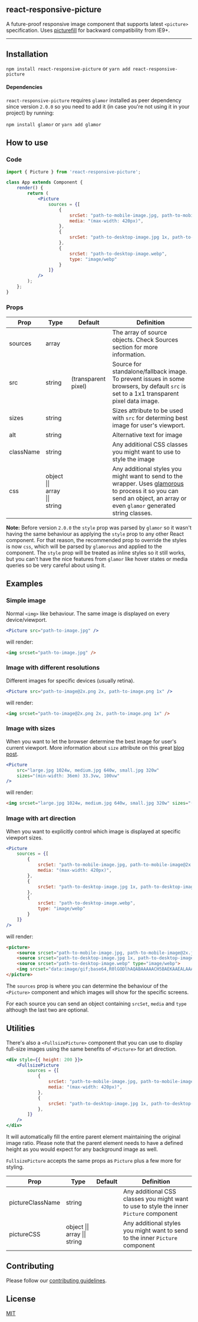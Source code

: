 ## react-responsive-picture

A future-proof responsive image component that supports latest `<picture>` specification. Uses [picturefill](https://github.com/scottjehl/picturefill) for backward compatibility from IE9+.

---

## Installation

`npm install react-responsive-picture` or `yarn add react-responsive-picture`

#### Dependencies

`react-responsive-picture` requires `glamor` installed as peer dependency since version `2.0.0` so you need to add it (in case you're not using it in your project) by running:

`npm install glamor` or `yarn add glamor`

## How to use

### Code

```jsx
import { Picture } from 'react-responsive-picture';

class App extends Component {
    render() {
        return (
            <Picture
                sources = {[
                    {
                        srcSet: "path-to-mobile-image.jpg, path-to-mobile-image@2x.jpg 2x",
                        media: "(max-width: 420px)",
                    },
                    {
                        srcSet: "path-to-desktop-image.jpg 1x, path-to-desktop-image@2x.jpg 2x",
                    },
                    {
                        srcSet: "path-to-desktop-image.webp",
                        type: "image/webp"
                    }
                ]}
            />
        );
    };
}
```

### Props

| Prop | Type | Default | Definition |
| --- | --- | --- | --- |
| sources | array |  | The array of source objects. Check Sources section for more information. |
| src | string | (transparent pixel) | Source for standalone/fallback image. To prevent issues in some browsers, by default `src` is set to a 1x1 transparent pixel data image. |
| sizes | string |  | Sizes attribute to be used with `src` for determing best image for user's viewport. |
| alt | string |  | Alternative text for image |
| className | string | | Any additional CSS classes you might want to use to style the image |
| css | object \|\| array \|\| string |  | Any additional styles you might want to send to the wrapper. Uses [glamorous](https://github.com/paypal/glamorous) to process it so you can send an object, an array or even `glamor` generated string classes. |

**Note:** Before version `2.0.0` the `style` prop was parsed by `glamor` so it wasn't having the same behaviour as applying the `style` prop to any other React component. For that reason, the recommended prop to override the styles is now `css`, which will be parsed by `glamorous` and applied to the component. The `style` prop will be treated as inline styles so it still works, but you can't have the nice features from `glamor` like hover states or media queries so be very careful about using it.

## Examples

### Simple image
Normal `<img>` like behaviour. The same image is displayed on every device/viewport.

```jsx
<Picture src="path-to-image.jpg" />
```

will render:

```html
<img srcset="path-to-image.jpg" />
```

### Image with different resolutions
Different images for specific devices (usually retina).

```jsx
<Picture src="path-to-image@2x.png 2x, path-to-image.png 1x" />
```

will render:

```html
<img srcset="path-to-image@2x.png 2x, path-to-image.png 1x" />
```

### Image with sizes
When you want to let the browser determine the best image for user's current viewport. More information about `size` attribute on this great [blog post](http://ericportis.com/posts/2014/srcset-sizes/).

```jsx
<Picture
    src="large.jpg 1024w, medium.jpg 640w, small.jpg 320w"
    sizes="(min-width: 36em) 33.3vw, 100vw"
/>
```

will render:

```html
<img srcset="large.jpg 1024w, medium.jpg 640w, small.jpg 320w" sizes="(min-width: 36em) 33.3vw, 100vw" />
```

### Image with art direction
When you want to explicitly control which image is displayed at specific viewport sizes.

```jsx
<Picture
    sources = {[
        {
            srcSet: "path-to-mobile-image.jpg, path-to-mobile-image@2x.jpg 2x",
            media: "(max-width: 420px)",
        },
        {
            srcSet: "path-to-desktop-image.jpg 1x, path-to-desktop-image@2x.jpg 2x",
        },
        {
            srcSet: "path-to-desktop-image.webp",
            type: "image/webp"
        }
    ]}
/>
```

will render:

```html
<picture>
    <source srcset="path-to-mobile-image.jpg, path-to-mobile-image@2x.jpg 2x" media="(max-width: 420px)">
    <source srcset="path-to-desktop-image.jpg 1x, path-to-desktop-image@2x.jpg 2x">
    <source srcset="path-to-desktop-image.webp" type="image/webp">
    <img srcset="data:image/gif;base64,R0lGODlhAQABAAAAACH5BAEKAAEALAAAAAABAAEAAAICTAEAOw==" />
</picture>
```

The `sources` prop is where you can determine the behaviour of the `<Picture>` component and which images will show for the specific screens.

For each source you can send an object containing `srcSet`, `media` and `type` although the last two are optional.

## Utilities

There's also a `<FullsizePicture>` component that you can use to display full-size images using the same benefits of `<Picture>` for art direction.

```jsx
<div style={{ height: 200 }}>
    <FullsizePicture
        sources = {[
            {
                srcSet: "path-to-mobile-image.jpg, path-to-mobile-image@2x.jpg 2x",
                media: "(max-width: 420px)",
            },
            {
                srcSet: "path-to-desktop-image.jpg 1x, path-to-desktop-image@2x.jpg 2x",
            },
        ]}
    />
</div>
```

It will automatically fill the entire parent element maintaining the original image ratio. Please note that the parent element needs to have a defined height as you would expect for any background image as well.

`FullsizePicture` accepts the same props as `Picture` plus a few more for styling.

| Prop | Type | Default | Definition |
| --- | --- | --- | --- |
| pictureClassName | string | | Any additional CSS classes you might want to use to style the inner `Picture` component |
| pictureCSS | object \|\| array \|\| string |  | Any additional styles you might want to send to the inner `Picture` component |

## Contributing

Please follow our [contributing guidelines](https://github.com/EDITD/react-responsive-picture/blob/master/CONTRIBUTING.md).

## License

[MIT](https://github.com/EDITD/react-responsive-picture/blob/master/LICENSE)

